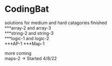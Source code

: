 # CodingBat
solutions for medium and hard catagories finished  
***array-2 and array-3  
***string-2 and string-3  
***logic-1 and logic-2  
***AP-1
***Map-1  
  
more coming  
maps-2 -> Started 4/8/22
